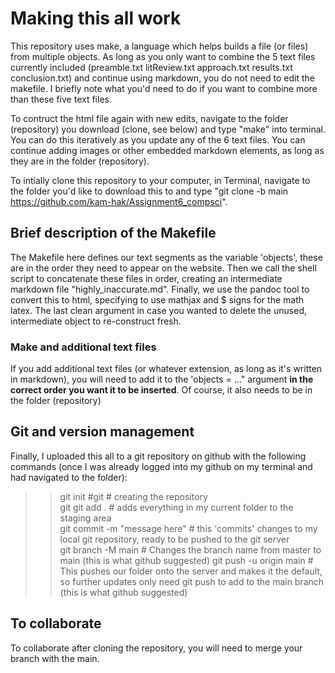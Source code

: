 # Making this all work

This repository uses make, a language which helps builds a file (or files) from multiple objects.
As long as you only want to combine the 5 text files currently included (preamble.txt litReview.txt approach.txt results.txt conclusion.txt) and continue using markdown, you do not need to edit the makefile. I briefly note what you'd need to do if you want to combine more than these five text files.  

To contruct the html file again with new edits, navigate to the folder (repository) you download (clone, see below) and type "make" into terminal. You can do this iteratively as you update any of the 6 text files. You can continue adding images or other embedded markdown elements, as long as they are in the folder (repository).  

To intially clone this repository to your computer, in Terminal, navigate to the folder you'd like to download this to and type "git clone -b main https://github.com/kam-hak/Assignment6_compsci".  

## Brief description of the Makefile

The Makefile here defines our text segments as the variable 'objects', these are in the order they need to appear on the website. Then we call the shell script to concatenate these files in order, creating an intermediate markdown file "highly_inaccurate.md". Finally, we use the pandoc tool to convert this to html, specifying to use mathjax and $ signs for the math latex. The last clean argument in case you wanted to delete the unused, intermediate object to re-construct fresh.  

### Make and additional text files

If you add additional text files (or whatever extension, as long as it's written in markdown), you will need to add it to the 'objects = ..." argument **in the correct order you want it to be inserted**. Of course, it also needs to be in the folder (repository)

## Git and version management

Finally, I uploaded this all to a git repository on github with the following commands (once I was already logged into my github on my terminal and had navigated to the folder):
>>git init #git # creating the repository  
>>git git add . # adds everything in my current folder to the staging area  
>>git commit -m "message here" # this 'commits' changes to my local git repository, ready to be pushed to the git server  
>>git branch -M main # Changes the branch name from master to main (this is what github suggested)
>>git push -u origin main # This pushes our folder onto the server and makes it the default, so further updates only need git push to add to the main branch (this is what github suggested)

## To collaborate

To collaborate after cloning the repository, you will need to merge your branch with the main.

